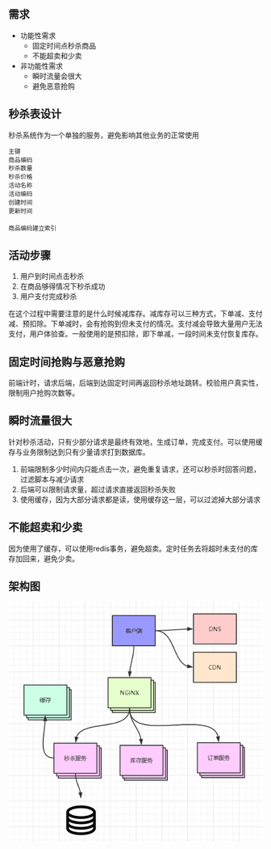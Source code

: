 ##  需求
- 功能性需求
  - 固定时间点秒杀商品
  - 不能超卖和少卖
- 非功能性需求
  - 瞬时流量会很大
  - 避免恶意抢购
## 秒杀表设计
秒杀系统作为一个单独的服务，避免影响其他业务的正常使用
```java
主键
商品编码
秒杀数量
秒杀价格
活动名称
活动编码
创建时间
更新时间

商品编码建立索引
```
## 活动步骤
1. 用户到时间点击秒杀
2. 在商品够得情况下秒杀成功
3. 用户支付完成秒杀

在这个过程中需要注意的是什么时候减库存。减库存可以三种方式，下单减、支付减、预扣除。下单减时，会有抢购到但未支付的情况。支付减会导致大量用户无法支付，用户体验查。一般使用的是预扣除，即下单减，一段时间未支付恢复库存。

## 固定时间抢购与恶意抢购
前端计时，请求后端，后端到达固定时间再返回秒杀地址跳转。校验用户真实性，限制用户抢购次数等。

## 瞬时流量很大
针对秒杀活动，只有少部分请求是最终有效地，生成订单，完成支付。可以使用缓存与业务限制达到只有少量请求打到数据库。
1. 前端限制多少时间内只能点击一次，避免重复请求，还可以秒杀时回答问题，过滤脚本与减少请求
2. 后端可以限制请求量，超过请求直接返回秒杀失败
3. 使用缓存，因为大部分请求都是读，使用缓存这一层，可以过滤掉大部分请求

## 不能超卖和少卖
因为使用了缓存，可以使用redis事务，避免超卖。定时任务去将超时未支付的库存加回来，避免少卖。

## 架构图
![秒杀服务](秒杀服务.png)



